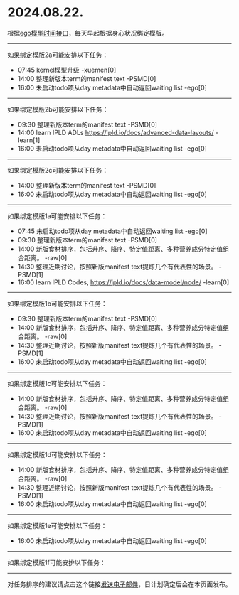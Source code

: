 # 2024.08.22.

根据[ego模型时间接口](https://gitee.com/hyg/blog/blob/master/timeflow.md)，每天早起根据身心状况绑定模版。

---
如果绑定模版2a可能安排以下任务：

- 07:45	kernel模型升级 -xuemen[0]
- 14:00	整理新版本term的manifest text -PSMD[0]
- 16:00	未启动todo项从day metadata中自动返回waiting list -ego[0]

---
如果绑定模版2b可能安排以下任务：

- 09:30	整理新版本term的manifest text -PSMD[0]
- 14:00	learn IPLD ADLs https://ipld.io/docs/advanced-data-layouts/ -learn[1]
- 16:00	未启动todo项从day metadata中自动返回waiting list -ego[0]

---
如果绑定模版2c可能安排以下任务：

- 14:00	整理新版本term的manifest text -PSMD[0]
- 16:00	未启动todo项从day metadata中自动返回waiting list -ego[0]

---
如果绑定模版1a可能安排以下任务：

- 07:45	未启动todo项从day metadata中自动返回waiting list -ego[0]
- 09:30	整理新版本term的manifest text -PSMD[0]
- 14:00	新版食材排序，包括升序、降序、特定值距离、多种营养成分特定值组合距离。 -raw[0]
- 14:30	整理近期讨论，按照新版manifest text提炼几个有代表性的场景。 -PSMD[1]
- 16:00	learn IPLD Codes, https://ipld.io/docs/data-model/node/ -learn[0]

---
如果绑定模版1b可能安排以下任务：

- 09:30	整理新版本term的manifest text -PSMD[0]
- 14:00	新版食材排序，包括升序、降序、特定值距离、多种营养成分特定值组合距离。 -raw[0]
- 14:30	整理近期讨论，按照新版manifest text提炼几个有代表性的场景。 -PSMD[1]
- 16:00	未启动todo项从day metadata中自动返回waiting list -ego[0]

---
如果绑定模版1c可能安排以下任务：

- 14:00	新版食材排序，包括升序、降序、特定值距离、多种营养成分特定值组合距离。 -raw[0]
- 14:30	整理近期讨论，按照新版manifest text提炼几个有代表性的场景。 -PSMD[1]
- 16:00	未启动todo项从day metadata中自动返回waiting list -ego[0]

---
如果绑定模版1d可能安排以下任务：

- 14:00	新版食材排序，包括升序、降序、特定值距离、多种营养成分特定值组合距离。 -raw[0]
- 14:30	整理近期讨论，按照新版manifest text提炼几个有代表性的场景。 -PSMD[1]
- 16:00	未启动todo项从day metadata中自动返回waiting list -ego[0]

---
如果绑定模版1e可能安排以下任务：

- 16:00	未启动todo项从day metadata中自动返回waiting list -ego[0]

---
如果绑定模版1f可能安排以下任务：


---
对任务排序的建议请点击这个链接<a href="mailto:huangyg@mars22.com?subject=关于2024.08.22.任务排序的建议&body=date: 2024.08.22.%0D%0Afile: ../../blog/release/time/d.20240822.md%0D%0A---请勿修改邮件主题及以上内容---%0D%0A">发送电子邮件</a>，日计划确定后会在本页面发布。